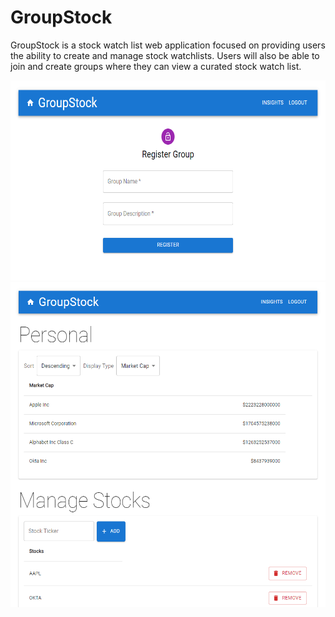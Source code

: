 # GroupStock

GroupStock is a stock watch list web application focused on providing users the
ability to create and manage stock watchlists. Users will also be able to join and
create groups where they can view a curated stock watch list.

<img src="imgs/1.png" alt="1" style="height: 320px; width:600px;"/>
<img src="imgs/2.png" alt="1" style="height: 520px; width:600px;"/>